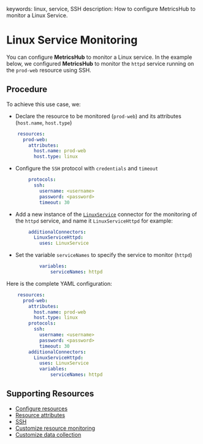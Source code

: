 keywords: linux, service, SSH
description: How to configure MetricsHub to monitor a Linux Service.

# Linux Service Monitoring

<!-- MACRO{toc|fromDepth=1|toDepth=2|id=toc} -->

You can configure **MetricsHub** to monitor a Linux service. In the example below, we configured **MetricsHub** to monitor the `httpd` service running on the `prod-web` resource using SSH.

## Procedure

To achieve this use case, we:

* Declare the resource to be monitored (`prod-web`)​ and its attributes (`host.name`, `host.type`)​

```yaml
    resources:
      prod-web:
        attributes:
          host.name: prod-web
          host.type: linux
```

* Configure the `SSH` protocol with `credentials` and `timeout​`

```yaml
        protocols:
          ssh:
            username: <username>
            password: <password>
            timeout: 30
```

* Add a new instance of the [`LinuxService`](https://metricshub.com/docs/latest/connectors/linuxservice.html) connector for the monitoring of the `httpd` service, and name it `LinuxServiceHttpd` for example:

```yaml
        additionalConnectors:
          LinuxServiceHttpd:
            uses: LinuxService
```

* Set the variable `serviceNames` to specify the service to monitor (`httpd`)​

```yaml
            variables:
                serviceNames: httpd
```

Here is the complete YAML configuration:

```yaml
    resources:
      prod-web:
        attributes:
          host.name: prod-web
          host.type: linux
        protocols:
          ssh:
            username: <username>
            password: <password>
            timeout: 30
        additionalConnectors:
          LinuxServiceHttpd:
            uses: LinuxService
            variables:
                serviceNames: httpd
```

## Supporting Resources

* [Configure resources](../configuration/configure-monitoring.md#step-3-configure-resources)
* [Resource attributes](../configuration/configure-monitoring.md#resource-attributes)
* [SSH](../configuration/configure-monitoring.md#ssh)
* [Customize resource monitoring](../configuration/configure-monitoring.md#customize-resource-monitoring)
* [Customize data collection](../configuration/configure-monitoring.md#customize-data-collection)
